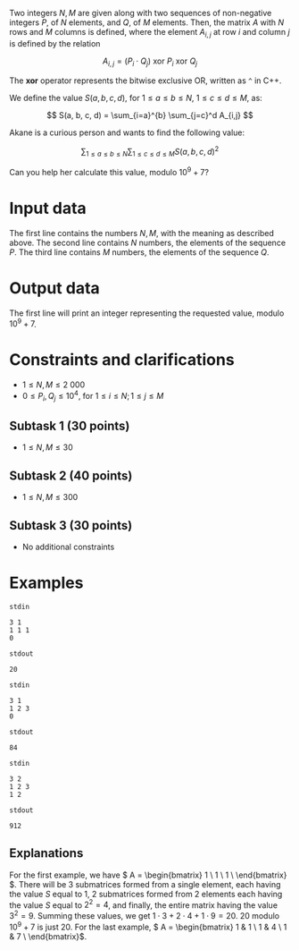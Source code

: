 
Two integers $N, M$ are given along with two sequences of non-negative integers $P$, of $N$ elements, and $Q$, of $M$ elements. Then, the matrix $A$ with $N$ rows and $M$ columns is defined, where the element $A_{i,j}$ at row $i$ and column $j$ is defined by the relation

$$ A_{i,j} = (P_i \cdot Q_j) \text{ xor } P_i \text{ xor } Q_j $$

The **xor** operator represents the bitwise exclusive OR, written as `^` in C++.

We define the value $S(a, b, c, d)$, for $1 \le a \le b \le N$, $1 \le c \le d \le M$, as:

$$ S(a, b, c, d) = \sum_{i=a}^{b} \sum_{j=c}^d A_{i,j} $$

Akane is a curious person and wants to find the following value:

$$ \sum_{1 \le a \le b \le N} \sum_{1 \le c \le d \le M} {S(a, b, c, d)}^2 $$

Can you help her calculate this value, modulo $10^9 + 7$?

# Input data
The first line contains the numbers $N, M$, with the meaning as described above. The second line contains $N$ numbers, the elements of the sequence $P$. The third line contains $M$ numbers, the elements of the sequence $Q$.

# Output data
The first line will print an integer representing the requested value, modulo $10^9 + 7$.

# Constraints and clarifications
* $1 \le N, M \le 2\ 000$
* $0 \le P_i, Q_j \le 10^4$, for $1 \le i \le N; 1 \le j \le M$

## Subtask 1 (30 points)
* $1 \le N, M \le 30$

## Subtask 2 (40 points)
* $1 \le N, M \le 300$

## Subtask 3 (30 points)
* No additional constraints

# Examples
`stdin`
```
3 1
1 1 1
0
```
`stdout`
```
20
```
`stdin`
```
3 1
1 2 3
0
```
`stdout`
```
84
```
`stdin`
```
3 2
1 2 3
1 2
```
`stdout`
```
912
```
Explanations
---
For the first example, we have $ A = \begin{bmatrix}
1 \\
1 \\
1 \\
\end{bmatrix} $. 
There will be $3$ submatrices formed from a single element, each having the value $S$ equal to $1$, $2$ submatrices formed from $2$ elements each having the value $S$ equal to $2^2 = 4$, and finally, the entire matrix having the value $3^2 = 9$. Summing these values, we get $1 \cdot 3 + 2 \cdot 4 + 1 \cdot 9 = 20$. $20 \text{ modulo } 10^9 + 7$ is just $20$.
For the last example, $ A = \begin{bmatrix}
1 & 1 \\
1 & 4 \\
1 & 7 \\
\end{bmatrix}$.
```
